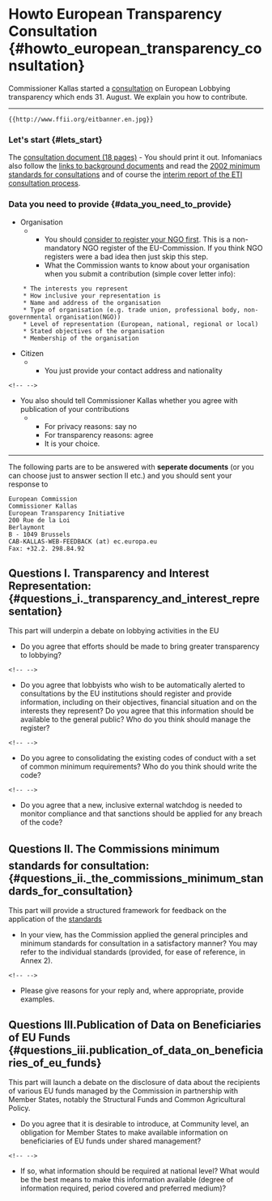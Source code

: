 # Howto European Transparency Consultation {#howto_european_transparency_consultation}

Commissioner Kallas started a
[consultation](http://ec.europa.eu/comm/eti/index_en.htm "wikilink") on
European Lobbying transparency which ends 31. August. We explain you how
to contribute.

------------------------------------------------------------------------

```{=mediawiki}
{{http://www.ffii.org/eitbanner.en.jpg}}
```
### Let\'s start {#lets_start}

The [consultation document (18
pages)](http://ec.europa.eu/comm/eti/docs/gp_en.pdf "wikilink") - You
should print it out. Infomaniacs also follow the [links to background
documents](http://ec.europa.eu/comm/eti/support_en.htm "wikilink") and
read the [2002 minimum standards for
consultations](http://europa.eu.int/eur-lex/en/com/cnc/2002/com2002_0704en01.pdf "wikilink")
and of course the [interim report of the ETI consultation
process](http://ec.europa.eu/commission_barroso/kallas/doc/transp_report_en.pdf "wikilink").

### Data you need to provide {#data_you_need_to_provide}

-   Organisation
    -   -   You should [consider to register your NGO
            first](http://ec.europa.eu/comm/civil_society/coneccs/start.cfm?CL=en "wikilink").
            This is a non-mandatory NGO register of the EU-Commission.
            If you think NGO registers were a bad idea then just skip
            this step.
        -   What the Commission wants to know about your organisation
            when you submit a contribution (simple cover letter info):

`    * The interests you represent`\
`    * How inclusive your representation is`\
`    * Name and address of the organisation`\
`    * Type of organisation (e.g. trade union, professional body, non-governmental organisation(NGO))`\
`    * Level of representation (European, national, regional or local)`\
`    * Stated objectives of the organisation`\
`    * Membership of the organisation`

-   Citizen
    -   -   You just provide your contact address and nationality

```{=html}
<!-- -->
```
-   You also should tell Commissioner Kallas whether you agree with
    publication of your contributions
    -   -   For privacy reasons: say no
        -   For transparency reasons: agree
        -   It is your choice.

------------------------------------------------------------------------

The following parts are to be answered with **seperate documents** (or
you can choose just to answer section II etc.) and you should sent your
response to

`European Commission`\
`Commissioner Kallas`\
`European Transparency Initiative`\
`200 Rue de la Loi`\
`Berlaymont`\
`B - 1049 Brussels`\
`CAB-KALLAS-WEB-FEEDBACK (at) ec.europa.eu`\
`Fax: +32.2. 298.84.92`

## Questions I. Transparency and Interest Representation: {#questions_i._transparency_and_interest_representation}

This part will underpin a debate on lobbying activities in the EU

-   Do you agree that efforts should be made to bring greater
    transparency to lobbying?

```{=html}
<!-- -->
```
-   Do you agree that lobbyists who wish to be automatically alerted to
    consultations by the EU institutions should register and provide
    information, including on their objectives, financial situation and
    on the interests they represent? Do you agree that this information
    should be available to the general public? Who do you think should
    manage the register?

```{=html}
<!-- -->
```
-   Do you agree to consolidating the existing codes of conduct with a
    set of common minimum requirements? Who do you think should write
    the code?

```{=html}
<!-- -->
```
-   Do you agree that a new, inclusive external watchdog is needed to
    monitor compliance and that sanctions should be applied for any
    breach of the code?

## Questions II. The Commissions minimum standards for consultation: {#questions_ii._the_commissions_minimum_standards_for_consultation}

This part will provide a structured framework for feedback on the
application of the
[standards](http://europa.eu.int/eur-lex/en/com/cnc/2002/com2002_0704en01.pdf "wikilink")

-   In your view, has the Commission applied the general principles and
    minimum standards for consultation in a satisfactory manner? You may
    refer to the individual standards (provided, for ease of reference,
    in Annex 2).

```{=html}
<!-- -->
```
-   Please give reasons for your reply and, where appropriate, provide
    examples.

## Questions III.Publication of Data on Beneficiaries of EU Funds {#questions_iii.publication_of_data_on_beneficiaries_of_eu_funds}

This part will launch a debate on the disclosure of data about the
recipients of various EU funds managed by the Commission in partnership
with Member States, notably the Structural Funds and Common Agricultural
Policy.

-   Do you agree that it is desirable to introduce, at Community level,
    an obligation for Member States to make available information on
    beneficiaries of EU funds under shared management?

```{=html}
<!-- -->
```
-   If so, what information should be required at national level? What
    would be the best means to make this information available (degree
    of information required, period covered and preferred medium)?
